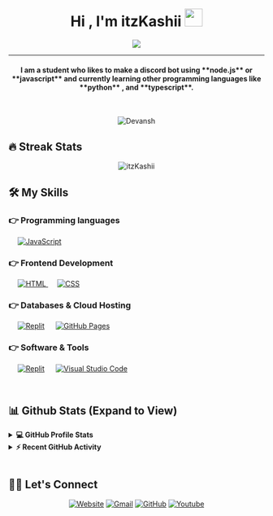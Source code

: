 <h1 align="center">Hi , I'm itzKashii <img src="https://media.giphy.com/media/hvRJCLFzcasrR4ia7z/giphy.gif" width="35"></h1>
<p align="center">
  <a href="https://github.com/DenverCoder1/readme-typing-svg"><img src="https://readme-typing-svg.herokuapp.com?lines=IT+Student;A+Lover+Boy;Gamer;Graphic%20Designer;Always%20learning%20new%20things&center=true&width=500&height=50"></a>
</p>
<hr/>
<h4 align="center">I am a student who likes to make a discord bot using **node.js** or **javascript** and currently learning other programming languages like **python** , and **typescript**.</h4>
<br>
<p align="center"> <img src="https://komarev.com/ghpvc/?username=itzKashii&label=Profile%20views&color=0e75b6&style=plastic" alt="Devansh" /> </p>

## 🔥 Streak Stats
<p align="center"><img src="https://github-readme-streak-stats.herokuapp.com/?user=itzKashii&theme=algolia" alt="itzKashii"  /></p>


## 🛠️ My Skills

### 👉 Programming languages

<p align="left"> 

  &emsp;
  <a href="https://developer.mozilla.org/en-US/docs/Web/JavaScript" target="_blank"> 
     <img alt="JavaScript" src="https://img.shields.io/badge/JavaScript%20-%23F7DF1E.svg?logo=javascript&logoColor=black">
   </a>
  
</p>

### 👉 Frontend Development
<p align="left"> 
  &emsp; 
  <a href="https://www.w3.org/html/" target="_blank"> 
   <img alt="HTML" src="https://img.shields.io/badge/HTML5%20-%23E34F26.svg?logo=html5&logoColor=white">
  </a>   
  &emsp;
  <a href="https://www.w3schools.com/css/" target="_blank">
    <img alt="CSS" src="https://img.shields.io/badge/CSS%20-%231572B6.svg?logo=css3&logoColor=white">
  </a> 

### 👉 Databases & Cloud Hosting
<p align="left">
  &emsp;
    <a href="https://www.repl.it/"><img alt="Replit" src="https://img.shields.io/badge/-Repl.it-yellowgreen?style=flat&llogo=mysql&logoColor=white"></a>
  &emsp;
    <a href="https://www.github.com"><img alt="GitHub Pages" src="https://img.shields.io/badge/GitHub%20Pages-%23327FC7.svg?style=flat&llogo=github&logoColor=white"></a>
 </p>
 

 ### 👉 Software & Tools
 
<p>
    &emsp;
    <a href="https://www.repl.it/"><img alt="Replit" src="https://img.shields.io/badge/-Repl.it-yellowgreen?style=flat&llogo=mysql&logoColor=white"></a>
  &emsp;
    <a href="#"><img alt="Visual Studio Code" src="https://img.shields.io/badge/Visual%20Studio%20Code-0078d7.svg?logo=visual-studio-code&logoColor=white"></a>
</p>

<br/>

## 📊 Github Stats (Expand to View) 


<details> 
  <summary><b>💻 GitHub Profile Stats</b></summary>
  <br/>
  <p align="center">
    <a href="https://github.com/anuraghazra/github-readme-stats"><img alt="itzKashii's Github Stats" src="https://github-readme-stats.vercel.app/api?username=itzKashii&show_icons=true&count_private=true&theme=algolia" height="192px"/></a>
<br/>
  &nbsp;
	  <img src="https://github-readme-stats.vercel.app/api/top-langs?username=itzKashii&show_icons=true&locale=en&layout=compact&theme=algolia" alt="candida18" height="192px"/>
  <br/>
  <b>Note:</b> Top languages is only a metric of the languages my public code consists of and doesn't reflect experience or skill level.
  </p>
</details>


<details>
  <summary><b>⚡ Recent GitHub Activity</b></summary>
  <br/>
   <a href="https://github.com/itzKashii0"><img alt="Devansh's Activity Graph" src="https://activity-graph.herokuapp.com/graph?username=itzKashii&custom_title=dEVANSH%20Noronha's%20Contribution%20Graph&theme=react-dark" /></a>
  <br/>

</details>

<br/>

## 🙋‍♀️ Let's Connect
<p align="center">
  <a href="https://treobot.tk/"><img src="https://img.icons8.com/bubbles/50/000000/web.png" alt="Website"/></a>
	<a href="mailto:dev8adam576@gmail.com"><img src="https://img.icons8.com/bubbles/50/000000/gmail.png" alt="Gmail"/></a>
	<a href="https://github.com/devanshyadav2010"><img src="https://img.icons8.com/bubbles/50/000000/github.png" alt="GitHub"/></a>
	<a href="https://www.youtube.com/channel/DEVILADAMGAMING"><img src="https://img.icons8.com/bubbles/50/000000/youtube.png" alt="Youtube"/></a>
	
</p>
